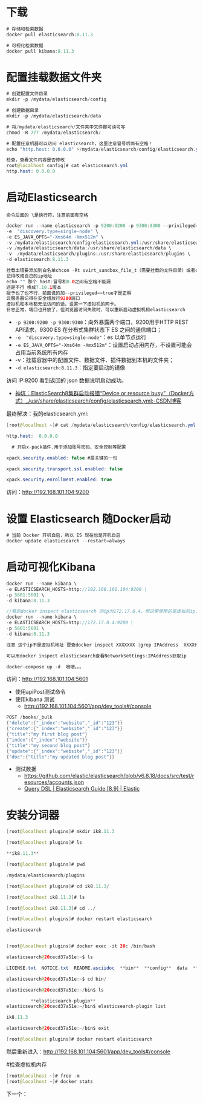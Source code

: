 # 下载
```java
# 存储和检索数据
docker pull elasticsearch:8.11.3

# 可视化检索数据
docker pull kibana:8.11.3
```

# 配置挂载数据文件夹
```java
# 创建配置文件目录
mkdir -p /mydata/elasticsearch/config

# 创建数据目录
mkdir -p /mydata/elasticsearch/data

# 将/mydata/elasticsearch/文件夹中文件都可读可写
chmod -R 777 /mydata/elasticsearch/

# 配置任意机器可以访问 elasticsearch，这里注意冒号后面有空格！
echo "http.host: 0.0.0.0" >/mydata/elasticsearch/config/elasticsearch.yml

检查，查看文件内容是否修改
root@localhost config]# cat elasticsearch.yml 
http.host: 0.0.0.0
```

# 启动Elasticsearch
	命令后面的 \是换行符，注意前面有空格
```java
docker run --name elasticsearch -p 9200:9200 -p 9300:9300 --privileged=true \
-e  "discovery.type=single-node" \
-e ES_JAVA_OPTS="-Xms64m -Xmx512m" \
-v /mydata/elasticsearch/config/elasticsearch.yml:/usr/share/elasticsearch/config/elasticsearch.yml \
-v /mydata/elasticsearch/data:/usr/share/elasticsearch/data \
-v  /mydata/elasticsearch/plugins:/usr/share/elasticsearch/plugins \
-d elasticsearch:8.11.3

挂载出错要添加到白名单chcon -Rt svirt_sandbox_file_t（需要挂载的文件目录）或者chmod -R 777 /mydata/elasticsearch/ 保证权限
记得改成自己的ip地址
echo "" 那个 host:冒号和0.0之间有空格不能漏
还是不行 换成7.10.1版本
授予也了也不行，前面说的加--privileged==true才是正解
云服务器记得在安全组放行9200端口
虚拟机和本地都无法访问的话，设置一下虚拟机的网卡。
日志正常，端口也开放了，但浏览器访问失败时，可以重新启动虚拟机和elasticsearch
```

- `-p 9200:9200 -p 9300:9300`：向外暴露两个端口，9200用于HTTP REST API请求，9300 ES 在分布式集群状态下 ES 之间的通信端口；
- `-e  "discovery.type=single-node"`：es 以单节点运行
- `-e ES_JAVA_OPTS="-Xms64m -Xmx512m"`：设置启动占用内存，不设置可能会占用当前系统所有内存
- -v：挂载容器中的配置文件、数据文件、插件数据到本机的文件夹；
- `-d elasticsearch:8.11.3`：指定要启动的镜像

访问 IP:9200 看到返回的 json 数据说明启动成功。

- [神坑：ElasticSearch8集群启动报错“Device or resource busy”（Docker方式）_/usr/share/elasticsearch/config/elasticsearch.yml:-CSDN博客](https://blog.csdn.net/tiancao222/article/details/131469295)

最终解决：我的elasticsearch.yml:
```java
[root@localhost ~]# cat /mydata/elasticsearch/config/elasticsearch.yml

http.host:  0.0.0.0

  # 开启x-pack插件,用于添加账号密码、安全控制等配置

xpack.security.enabled: false #最关键的一句

xpack.security.transport.ssl.enabled: false

xpack.security.enrollment.enabled: true
```

访问：http://192.168.101.104:9200
# 设置 Elasticsearch 随Docker启动
```java
# 当前 Docker 开机自启，所以 ES 现在也是开机自启
docker update elasticsearch --restart=always
```


# 启动可视化Kibana
```java
docker run --name kibana \
-e ELASTICSEARCH_HOSTS=http://192.168.101.104:9200 \
-p 5601:5601 \
-d kibana:8.11.3

//我的docker inspect elasticsearch 的ip为172.17.0.4，但这里使用的是虚拟机ip，可以访问成功
docker run --name kibana \
-e ELASTICSEARCH_HOSTS=http://172.17.0.4:9200 \
-p 5601:5601 \
-d kibana:8.11.3

注意 这个ip不是虚拟机地址 要查docker inspect XXXXXXX |grep IPAddress  XXXX代表的是elastic的容器id

可以用docker inspect elasticsearch查看NetworkSettings:IPAddress获取ip

docker-compose up -d  嗖嗖。。。
```

访问：http://192.168.101.104:5601

- 使用apiPost测试命令
- 使用kibana 测试
	- http://192.168.101.104:5601/app/dev_tools#/console
```java
POST /books/_bulk
{"delete":{"_index":"website","_id":"123"}}
{"create":{"_index":"website","_id":"123"}}
{"title":"my first blog post"}
{"index":{"_index":"website"}}
{"title":"my second blog post"}
{"update":{"_index":"website","_id":"123"}}
{"doc":{"title":"my updated blog post"}}
```
- 测试数据
	- https://github.com/elastic/elasticsearch/blob/v6.8.18/docs/src/test/resources/accounts.json
	- [Query DSL | Elasticsearch Guide [8.9] | Elastic](https://www.elastic.co/guide/en/elasticsearch/reference/8.9/query-dsl.html)

# 安装分词器
```java
[root@localhost plugins]# mkdir ik8.11.3

[root@localhost plugins]# ls

**ik8.11.3**

[root@localhost plugins]# pwd

/mydata/elasticsearch/plugins

[root@localhost plugins]# cd ik8.11.3/

[root@localhost ik8.11.3]# ls

[root@localhost ik8.11.3]# cd ../

[root@localhost plugins]# docker restart elasticsearch 

elasticsearch


[root@localhost plugins]# docker exec -it 20c /bin/bash

elasticsearch@20cecd37a51e:~$ ls

LICENSE.txt  NOTICE.txt  README.asciidoc  **bin**  **config**  data  **jdk**  **lib**  **logs**  **modules**  plugins

elasticsearch@20cecd37a51e:~$ cd bin/

elasticsearch@20cecd37a51e:~/bin$ ls

         **elasticsearch-plugin**  
elasticsearch@20cecd37a51e:~/bin$ elasticsearch-plugin list

ik8.11.3

elasticsearch@20cecd37a51e:~/bin$ exit

[root@localhost plugins]# docker restart elasticsearch 


```
然后重新进入：http://192.168.101.104:5601/app/dev_tools#/console

#检查虚拟机内存
```java
[root@localhost ~]# free -m
[root@localhost ~]# docker stats
```

下一个：